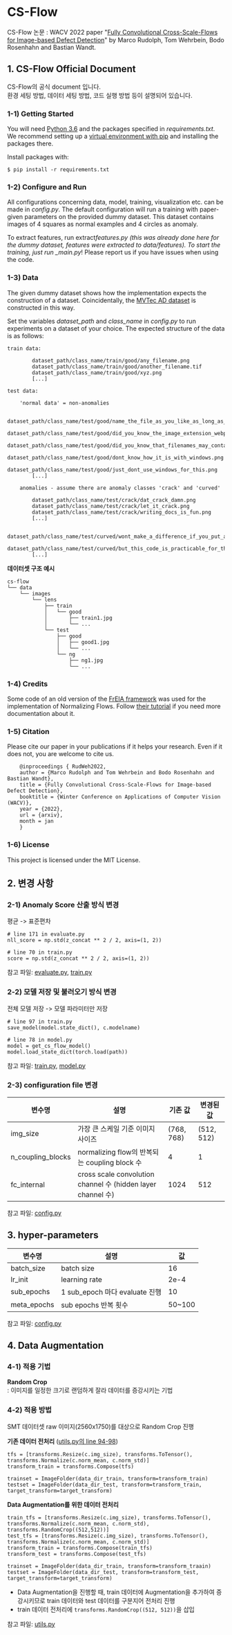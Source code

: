 # CS-Flow

CS-Flow 논문 : WACV 2022 paper "[Fully Convolutional Cross-Scale-Flows for Image-based Defect Detection](https://arxiv.org/pdf/2110.02855.pdf)" by Marco Rudolph, Tom Wehrbein, Bodo Rosenhahn and Bastian Wandt.

## 1. CS-Flow Official Document

CS-Flow의 공식 document 입니다.  
환경 세팅 방법, 데이터 세팅 방법, 코드 실행 방법 등이 설명되어 있습니다.

### 1-1) Getting Started

You will need [Python 3.6](https://www.python.org/downloads) and the packages specified in _requirements.txt_.
We recommend setting up a [virtual environment with pip](https://packaging.python.org/guides/installing-using-pip-and-virtual-environments/)
and installing the packages there.

Install packages with:

```
$ pip install -r requirements.txt
```

### 1-2) Configure and Run

All configurations concerning data, model, training, visualization etc. can be made in _config.py_. The default configuration will run a training with paper-given parameters on the provided dummy dataset. This dataset contains images of 4 squares as normal examples and 4 circles as anomaly.

To extract features, run extract*features.py (this was already done here for the dummy dataset, features were extracted to data/features).
To start the training, just run \_main.py*!
Please report us if you have issues when using the code.

### 1-3) Data

The given dummy dataset shows how the implementation expects the construction of a dataset. Coincidentally, the [MVTec AD dataset](https://www.mvtec.com/company/research/datasets/mvtec-ad) is constructed in this way.

Set the variables _dataset_path_ and _class_name_ in _config.py_ to run experiments on a dataset of your choice. The expected structure of the data is as follows:

```
train data:

        dataset_path/class_name/train/good/any_filename.png
        dataset_path/class_name/train/good/another_filename.tif
        dataset_path/class_name/train/good/xyz.png
        [...]

test data:

    'normal data' = non-anomalies

        dataset_path/class_name/test/good/name_the_file_as_you_like_as_long_as_there_is_an_image_extension.webp
        dataset_path/class_name/test/good/did_you_know_the_image_extension_webp?.png
        dataset_path/class_name/test/good/did_you_know_that_filenames_may_contain_question_marks????.png
        dataset_path/class_name/test/good/dont_know_how_it_is_with_windows.png
        dataset_path/class_name/test/good/just_dont_use_windows_for_this.png
        [...]

    anomalies - assume there are anomaly classes 'crack' and 'curved'

        dataset_path/class_name/test/crack/dat_crack_damn.png
        dataset_path/class_name/test/crack/let_it_crack.png
        dataset_path/class_name/test/crack/writing_docs_is_fun.png
        [...]

        dataset_path/class_name/test/curved/wont_make_a_difference_if_you_put_all_anomalies_in_one_class.png
        dataset_path/class_name/test/curved/but_this_code_is_practicable_for_the_mvtec_dataset.png
        [...]
```

**데이터셋 구조 예시**

```
cs-flow
└── data
    └── images
        └── lens
            ├── train
            │   └── good
            │       ├── train1.jpg
            │       └── ...
            └── test
                ├── good
                │   ├── good1.jpg
                │   └── ...
                └── ng
                    ├── ng1.jpg
                    └── ...
```

### 1-4) Credits

Some code of an old version of the [FrEIA framework](https://github.com/VLL-HD/FrEIA) was used for the implementation of Normalizing Flows. Follow [their tutorial](https://github.com/VLL-HD/FrEIA) if you need more documentation about it.

### 1-5) Citation

Please cite our paper in your publications if it helps your research. Even if it does not, you are welcome to cite us.

        @inproceedings { RudWeh2022,
        author = {Marco Rudolph and Tom Wehrbein and Bodo Rosenhahn and Bastian Wandt},
        title = {Fully Convolutional Cross-Scale-Flows for Image-based Defect Detection},
        booktitle = {Winter Conference on Applications of Computer Vision (WACV)},
        year = {2022},
        url = {arxiv},
        month = jan
        }

### 1-6) License

This project is licensed under the MIT License.

## 2. 변경 사항

### 2-1) Anomaly Score 산출 방식 변경

평균 -> 표준편차

```
# line 171 in evaluate.py
nll_score = np.std(z_concat ** 2 / 2, axis=(1, 2))
```

```
# line 70 in train.py
score = np.std(z_concat ** 2 / 2, axis=(1, 2))
```

참고 파일: [evaluate.py](https://github.com/skku-synapse/cs-flow/blob/afd9bfa58ee29e475b9f618969d08bf66fb444aa/evaluate.py#L170-L174), [train.py](https://github.com/skku-synapse/cs-flow/blob/afd9bfa58ee29e475b9f618969d08bf66fb444aa/train.py#L69-L73)

### 2-2) 모델 저장 및 불러오기 방식 변경

전체 모델 저장 -> 모델 파라미터만 저장

```
# line 97 in train.py
save_model(model.state_dict(), c.modelname)
```

```
# line 78 in model.py
model = get_cs_flow_model()
model.load_state_dict(torch.load(path))
```

참고 파일: [train.py](https://github.com/skku-synapse/cs-flow/blob/afd9bfa58ee29e475b9f618969d08bf66fb444aa/train.py#L93-L97), [model.py](https://github.com/skku-synapse/cs-flow/blob/afd9bfa58ee29e475b9f618969d08bf66fb444aa/model.py#L77-L82)

### 2-3) configuration file 변경

| 변수명            | 설명                                                         | 기존 값    | 변경된 값  |
| ----------------- | ------------------------------------------------------------ | ---------- | ---------- |
| img_size          | 가장 큰 스케일 기준 이미지 사이즈                            | (768, 768) | (512, 512) |
| n_coupling_blocks | normalizing flow의 반복되는 coupling block 수                | 4          | 1          |
| fc_internal       | cross scale convolution channel 수 (hidden layer channel 수) | 1024       | 512        |

참고 파일: [config.py](https://github.com/skku-synapse/cs-flow/blob/main/config.py)

## 3. hyper-parameters

| 변수명      | 설명                           | 값     |
| ----------- | ------------------------------ | ------ |
| batch_size  | batch size                     | 16     |
| lr_init     | learning rate                  | 2e-4   |
| sub_epochs  | 1 sub_epoch 마다 evaluate 진행 | 10     |
| meta_epochs | sub epochs 반복 횟수           | 50~100 |

참고 파일: [config.py](https://github.com/skku-synapse/cs-flow/blob/main/config.py)

## 4. Data Augmentation

### 4-1) 적용 기법

**Random Crop**  
: 이미지를 일정한 크기로 랜덤하게 잘라 데이터를 증강시키는 기법

### 4-2) 적용 방법

SMT 데이터셋 raw 이미지(2560x1750)를 대상으로 Random Crop 진행

**기존 데이터 전처리** ([utils.py의 line 94-98](https://github.com/skku-synapse/cs-flow/blob/afd9bfa58ee29e475b9f618969d08bf66fb444aa/utils.py#L94-L98))

```
tfs = [transforms.Resize(c.img_size), transforms.ToTensor(), transforms.Normalize(c.norm_mean, c.norm_std)]
transform_train = transforms.Compose(tfs)

trainset = ImageFolder(data_dir_train, transform=transform_train)
testset = ImageFolder(data_dir_test, transform=transform_train, target_transform=target_transform)
```

**Data Augmentation를 위한 데이터 전처리**

```
train_tfs = [transforms.Resize(c.img_size), transforms.ToTensor(), transforms.Normalize(c.norm_mean, c.norm_std), transforms.RandomCrop((512,512))]
test_tfs = [transforms.Resize(c.img_size), transforms.ToTensor(), transforms.Normalize(c.norm_mean, c.norm_std)]
transform_train = transforms.Compose(train_tfs)
transform_test = transforms.Compose(test_tfs)

trainset = ImageFolder(data_dir_train, transform=transform_traain)
testset = ImageFolder(data_dir_test, transform=transform_test, target_transform=target_transform)
```

- Data Augmentation을 진행할 때, train 데이터에 Augmentation을 추가하여 증강시키므로 train 데이터와 test 데이터를 구분지어 전처리 진행
- train 데이터 전처리에 `transforms.RandomCrop((512, 512))`을 삽입

참고 파일: [utils.py](https://github.com/skku-synapse/cs-flow/blob/afd9bfa58ee29e475b9f618969d08bf66fb444aa/utils.py#L94-L98)
